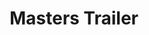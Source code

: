 ---
ee_id: '2208'
site: '1'
type: '2'
long_id: 2012-135 Masters Trailer
url: 2012-135-masters-trailer
year: '2012'
medium: Single Channel Video
commission:
add_credit:
dims:
pitch: '​Trailer for my exhibition <a href="http://www.coryarcangel.com/shows/masters/">Masters</a>
  at the Carnegie Museum of Art. '
ps:
live_url:
related:
title: Masters Trailer
youtube: '{"id":"oPGOEq7Ae-w","url":"http:\/\/www.youtube.com\/embed\/oPGOEq7Ae-w?rel=0&wmode=opaque&hd=1","width":"640","height":"480","type":"youtube","title":"Masters
  - Cory Arcangel - Carnegie Museum of Art - Trailer","description":"Cory Arcangel:
  Masters The Carnegie Museum of Art Nov 3, Jan 27, 2012 The above video features
  several works in the show; Selected Single","thumbnail_small":"http:\/\/img.youtube.com\/vi\/oPGOEq7Ae-w\/2.jpg","thumbnail_large":"http:\/\/img.youtube.com\/vi\/oPGOEq7Ae-w\/0.jpg","author":"coryarcangel","length":"81","embed":"%3Ciframe%20src%3D%22http%3A\/\/www.youtube.com\/embed\/oPGOEq7Ae-w%3Frel%3D0%26wmode%3Dopaque%26hd%3D1%22%20border%3D%220%22%20height%3D%22480%22%20width%3D%22640%22%3E%3C\/iframe%3E"}

  '
imgs: masters-trailer-2012-135-still-1-database-ih.jpg
subheading:
year2: '2012'
download:
add_credits:
related_code:
! '':
layout: things-i-made
---